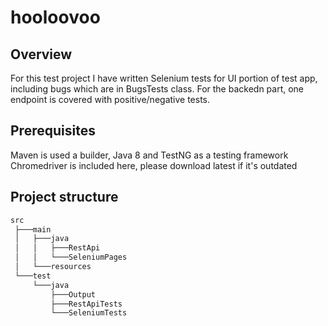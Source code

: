 # hooloovoo

## Overview
For this test project I have written Selenium tests for UI portion of test app, including bugs which are in BugsTests class.
For the backedn part, one endpoint is covered with positive/negative tests.

## Prerequisites
Maven is used a builder, Java 8 and TestNG as a testing framework
Chromedriver is included here, please download latest if it's outdated

## Project structure
```bash
src
 ├───main
 │   ├───java
 │   │   ├───RestApi
 │   │   └───SeleniumPages
 │   └───resources
 └───test
     └───java
         ├───Output
         ├───RestApiTests
         └───SeleniumTests
```
 
